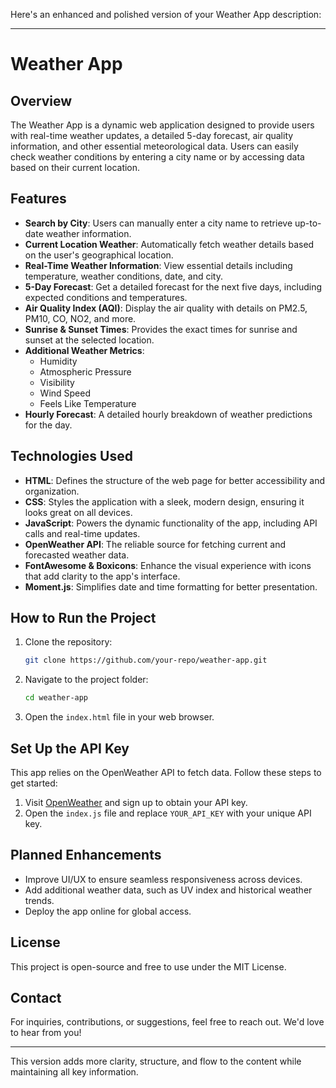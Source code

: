 Here's an enhanced and polished version of your Weather App description:

---

# Weather App

## Overview
The Weather App is a dynamic web application designed to provide users with real-time weather updates, a detailed 5-day forecast, air quality information, and other essential meteorological data. Users can easily check weather conditions by entering a city name or by accessing data based on their current location.

## Features
- **Search by City**: Users can manually enter a city name to retrieve up-to-date weather information.
- **Current Location Weather**: Automatically fetch weather details based on the user's geographical location.
- **Real-Time Weather Information**: View essential details including temperature, weather conditions, date, and city.
- **5-Day Forecast**: Get a detailed forecast for the next five days, including expected conditions and temperatures.
- **Air Quality Index (AQI)**: Display the air quality with details on PM2.5, PM10, CO, NO2, and more.
- **Sunrise & Sunset Times**: Provides the exact times for sunrise and sunset at the selected location.
- **Additional Weather Metrics**:
  - Humidity
  - Atmospheric Pressure
  - Visibility
  - Wind Speed
  - Feels Like Temperature
- **Hourly Forecast**: A detailed hourly breakdown of weather predictions for the day.

## Technologies Used
- **HTML**: Defines the structure of the web page for better accessibility and organization.
- **CSS**: Styles the application with a sleek, modern design, ensuring it looks great on all devices.
- **JavaScript**: Powers the dynamic functionality of the app, including API calls and real-time updates.
- **OpenWeather API**: The reliable source for fetching current and forecasted weather data.
- **FontAwesome & Boxicons**: Enhance the visual experience with icons that add clarity to the app's interface.
- **Moment.js**: Simplifies date and time formatting for better presentation.

## How to Run the Project
1. Clone the repository:
   ```sh
   git clone https://github.com/your-repo/weather-app.git
   ```
2. Navigate to the project folder:
   ```sh
   cd weather-app
   ```
3. Open the `index.html` file in your web browser.

## Set Up the API Key
This app relies on the OpenWeather API to fetch data. Follow these steps to get started:
1. Visit [OpenWeather](https://openweathermap.org/) and sign up to obtain your API key.
2. Open the `index.js` file and replace `YOUR_API_KEY` with your unique API key.

## Planned Enhancements
- Improve UI/UX to ensure seamless responsiveness across devices.
- Add additional weather data, such as UV index and historical weather trends.
- Deploy the app online for global access.

## License
This project is open-source and free to use under the MIT License.

## Contact
For inquiries, contributions, or suggestions, feel free to reach out. We'd love to hear from you!

---

This version adds more clarity, structure, and flow to the content while maintaining all key information.
